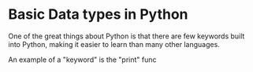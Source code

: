 # Basic Data types in Python

One of the great things about Python is that there are few keywords built into Python, making it easier to learn than many other languages. 

An example of a "keyword"  is the "print" func